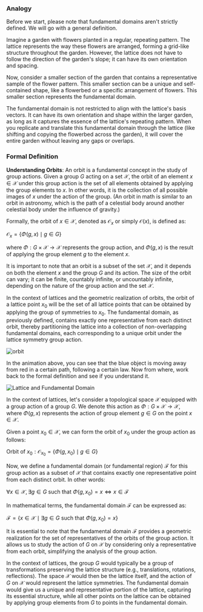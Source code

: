 ### Analogy

Before we start, please note that fundamental domains aren't strictly defined. We will go with a general definition.

Imagine a garden with flowers planted in a regular, repeating pattern. The lattice represents the way these flowers are arranged, forming a grid-like structure throughout the garden. However, the lattice does not have to follow the direction of the garden's slope; it can have its own orientation and spacing.

Now, consider a smaller section of the garden that contains a representative sample of the flower pattern. This smaller section can be a unique and self-contained shape, like a flowerbed or a specific arrangement of flowers. This smaller section represents the fundamental domain.

The fundamental domain is not restricted to align with the lattice's basis vectors. It can have its own orientation and shape within the larger garden, as long as it captures the essence of the lattice's repeating pattern. When you replicate and translate this fundamental domain through the lattice (like shifting and copying the flowerbed across the garden), it will cover the entire garden without leaving any gaps or overlaps.

### Formal Definition

**Understanding Orbits**: An orbit is a fundamental concept in the study of group actions. Given a group $G$ acting on a set $\mathcal{X}$, the orbit of an element $x \in \mathcal{X}$ under this group action is the set of all elements obtained by applying the group elements to $x$. In other words, it is the collection of all possible images of $x$ under the action of the group. (An orbit in math is similar to an orbit in astronomy, which is the path of a celestial body around another celestial body under the influence of gravity.)

Formally, the orbit of $x \in \mathcal{X}$, denoted as $\mathcal{O}_x$ or simply $\mathcal{O}(x)$, is defined as:

$\mathcal{O}_x = \{ \Phi(g, x) \mid g \in G \}$

where $\Phi: G \times \mathcal{X} \rightarrow \mathcal{X}$ represents the group action, and $\Phi(g, x)$ is the result of applying the group element $g$ to the element $x$.

It is important to note that an orbit is a subset of the set $\mathcal{X}$, and it depends on both the element $x$ and the group $G$ and its action. The size of the orbit can vary; it can be finite, countably infinite, or uncountably infinite, depending on the nature of the group action and the set $\mathcal{X}$.

In the context of lattices and the geometric realization of orbits, the orbit of a lattice point $x_0$ will be the set of all lattice points that can be obtained by applying the group of symmetries to $x_0$. The fundamental domain, as previously defined, contains exactly one representative from each distinct orbit, thereby partitioning the lattice into a collection of non-overlapping fundamental domains, each corresponding to a unique orbit under the lattice symmetry group action.

![orbit](/images/orbit.gif)

In the animation above, you can see that the blue object is moving away from red in a certain path, following a certain law. Now from where, work back to the formal definition and see if you understand it.



![Lattice and Fundamental Domain](/images/lattice-and-fd.png)

In the context of lattices, let's consider a topological space $\mathcal{X}$ equipped with a group action of a group $G$. We denote this action as $\Phi: G \times \mathcal{X} \rightarrow \mathcal{X}$, where $\Phi(g, x)$ represents the action of group element $g \in G$ on the point $x \in \mathcal{X}$.

Given a point $x_0 \in \mathcal{X}$, we can form the orbit of $x_0$ under the group action as follows:

$\text{Orbit of } x_0: \mathcal{O}_{x_0} = \{ \Phi(g, x_0) \mid g \in G \}$

Now, we define a fundamental domain (or fundamental region) $\mathcal{F}$ for this group action as a subset of $\mathcal{X}$ that contains exactly one representative point from each distinct orbit. In other words:

$\forall x \in \mathcal{X}, \exists g \in G \text{ such that } \Phi(g, x_0) = x \iff x \in \mathcal{F}$

In mathematical terms, the fundamental domain $\mathcal{F}$ can be expressed as:

$\mathcal{F} = \{ x \in \mathcal{X} \mid \exists g \in G \text{ such that } \Phi(g, x_0) = x \}$

It is essential to note that the fundamental domain $\mathcal{F}$ provides a geometric realization for the set of representatives of the orbits of the group action. It allows us to study the action of $G$ on $\mathcal{X}$ by considering only a representative from each orbit, simplifying the analysis of the group action.

In the context of lattices, the group $G$ would typically be a group of transformations preserving the lattice structure (e.g., translations, rotations, reflections). The space $\mathcal{X}$ would then be the lattice itself, and the action of $G$ on $\mathcal{X}$ would represent the lattice symmetries. The fundamental domain would give us a unique and representative portion of the lattice, capturing its essential structure, while all other points on the lattice can be obtained by applying group elements from $G$ to points in the fundamental domain.